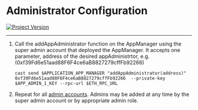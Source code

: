 # Administrator Configuration
[![Project Version][version-image]][version-url]

---

1. Call the addAppAdministrator function on the AppManager using the super admin account that deployed the AppManager. It accepts one parameter, address of the desired appAdministrtor, e.g. (0xf39Fd6e51aad88F6F4ce6aB8827279cffFb92266)
   ````
   cast send $APPLICATION_APP_MANAGER "addAppAdministrator(address)" 0xf39Fd6e51aad88F6F4ce6aB8827279cffFb92266  --private-key $APP_ADMIN_1_KEY --rpc-url $ETH_RPC_URL
   ````

2. Repeat for all [admin accounts][admin-roles]. Admins may be added at any time by the super admin account or by appropriate admin role.


<!-- These are the header links -->
[version-image]: https://img.shields.io/badge/Version-1.0.0-brightgreen?style=for-the-badge&logo=appveyor
[version-url]: https://github.com/thrackle-io/Tron

<!-- These are the body links -->
[admin-roles]: ./ADMIN-ROLES.md 